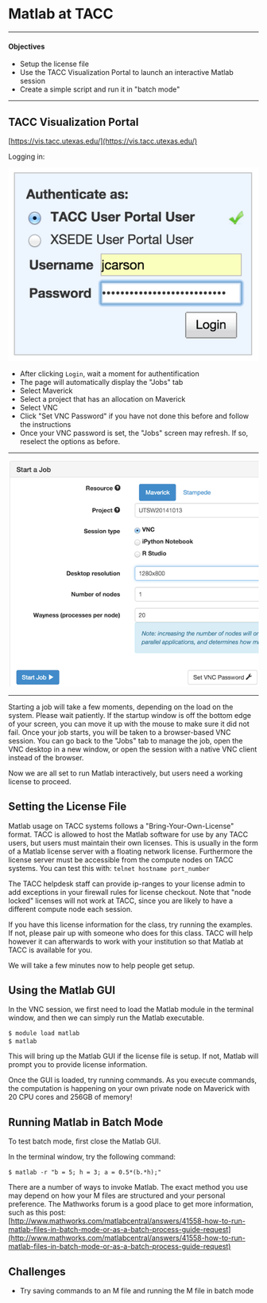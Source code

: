 Matlab at TACC
=========================

---
#### Objectives
*	Setup the license file
*	Use the TACC Visualization Portal to launch an interactive Matlab session
*	Create a simple script and run it in "batch mode"

---

## TACC Visualization Portal

[https://vis.tacc.utexas.edu/](https://vis.tacc.utexas.edu/)

Logging in:

![](images/vis_login.png)


  
* After clicking ```Login```, wait a moment for authentification
* The page will automatically display the "Jobs" tab
* Select Maverick
* Select a project that has an allocation on Maverick
* Select VNC
* Click "Set VNC Password" if you have not done this before and follow the instructions
* Once your VNC password is set, the "Jobs" screen may refresh. If so, reselect the options as before.
  
---  
![](images/vnc_setup.png)  

---

Starting a job will take a few moments, depending on the load on the system.  Please wait patiently.  If the startup window is off the bottom edge of your screen, you can move it up with the mouse to make sure it did not fail.  Once your job starts, you will be taken to a browser-based VNC session.  You can go back to the "Jobs" tab to manage the job, open the VNC desktop in a new window, or open the session with a native VNC client instead of the browser.

Now we are all set to run Matlab interactively, but users need a working license to proceed.


## Setting the License File

Matlab usage on TACC systems follows a "Bring-Your-Own-License" format.  TACC is allowed to host the Matlab software for use by any TACC users, but users must maintain their own licenses. This is usually in the form of a Matlab license server with a floating network license. Furthermore the license server must be accessible from the compute nodes on TACC systems. You can test this with:
```telnet hostname port_number```

The TACC helpdesk staff can provide ip-ranges to your license admin to add exceptions in your firewall rules for license checkout.  Note that "node locked" licenses will not work at TACC, since you are likely to have a different compute node each session.

If you have this license information for the class, try running the examples.  If not, please pair up with someone who does for this class. TACC will help however it can afterwards to work with your institution so that Matlab at TACC is available for you.

We will take a few minutes now to help people get setup.
  
## Using the Matlab GUI 

In the VNC session, we first need to load the Matlab module in the terminal window, and then we can simply run the Matlab executable.

```
$ module load matlab
$ matlab
```

This will bring up the Matlab GUI if the license file is setup.  If not, Matlab will prompt you to provide license information.

Once the GUI is loaded, try running commands. As you execute commands, the computation is happening on your own private node on Maverick with 20 CPU cores and 256GB of memory!

## Running Matlab in Batch Mode

To test batch mode, first close the Matlab GUI.

In the terminal window, try the following command:

```
$ matlab -r "b = 5; h = 3; a = 0.5*(b.*h);"
```

There are a number of ways to invoke Matlab.  The exact method you use may depend on how your M files are structured and your personal preference.  The Mathworks forum is a good place to get more information, such as this post: [http://www.mathworks.com/matlabcentral/answers/41558-how-to-run-matlab-files-in-batch-mode-or-as-a-batch-process-guide-request](http://www.mathworks.com/matlabcentral/answers/41558-how-to-run-matlab-files-in-batch-mode-or-as-a-batch-process-guide-request)

## Challenges
* Try saving commands to an M file and running the M file in batch mode
